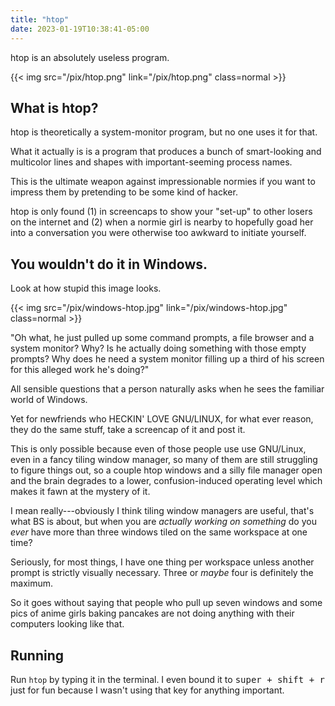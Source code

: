 ```yaml
---
title: "htop"
date: 2023-01-19T10:38:41-05:00
---
```


htop is an absolutely useless program.

{{< img src="/pix/htop.png" link="/pix/htop.png" class=normal >}}

## What is htop?

htop is theoretically a system-monitor program, but no one uses it for that.

What it actually is is a program that produces a bunch of smart-looking and multicolor lines and shapes with important-seeming process names.

This is the ultimate weapon against impressionable normies if you want to impress them by pretending to be some kind of hacker.

htop is only found (1) in screencaps to show your "set-up" to other losers on the internet and (2) when a normie girl is nearby to hopefully goad her into a conversation you were otherwise too awkward to initiate yourself.

## You wouldn't do it in Windows.

Look at how stupid this image looks.

{{< img src="/pix/windows-htop.jpg" link="/pix/windows-htop.jpg" class=normal >}}

"Oh what, he just pulled up some command prompts, a file browser and a system monitor? Why? Is he actually doing something with those empty prompts? Why does he need a system monitor filling up a third of his screen for this alleged work he's doing?"

All sensible questions that a person naturally asks when he sees the familiar world of Windows.

Yet for newfriends who HECKIN' LOVE GNU/LINUX, for what ever reason, they do the same stuff, take a screencap of it and post it.

This is only possible because even of those people use use GNU/Linux, even in a fancy tiling window manager, so many of them are still struggling to figure things out, so a couple htop windows and a silly file manager open and the brain degrades to a lower, confusion-induced operating level which makes it fawn at the mystery of it.

I mean really---obviously I think tiling window managers are useful, that's what BS is about, but when you are *actually working on something* do you *ever* have more than three windows tiled on the same workspace at one time?

Seriously, for most things, I have one thing per workspace unless another prompt is strictly visually necessary. Three or *maybe* four is definitely the maximum.

So it goes without saying that people who pull up seven windows and some pics of anime girls baking pancakes are not doing anything with their computers looking like that.

## Running

Run `htop` by typing it in the terminal.
I even bound it to <kbd>super + shift + r</kbd> just for fun because I wasn't using that key for anything important.
